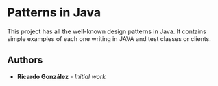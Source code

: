 # Patterns in Java

This project has all the well-known design patterns in Java. It contains simple examples of each one writing in JAVA and test classes or clients.

## Authors

* **Ricardo González** - *Initial work* 


